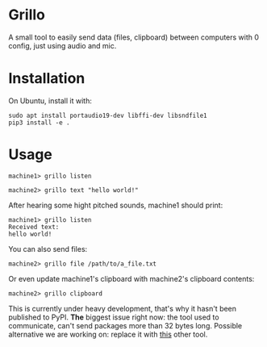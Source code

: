 # Grillo

A small tool to easily send data (files, clipboard) between computers with 0 config, just using audio and mic.

# Installation

On Ubuntu, install it with:


    sudo apt install portaudio19-dev libffi-dev libsndfile1
    pip3 install -e .


# Usage


    machine1> grillo listen

    machine2> grillo text "hello world!"


After hearing some hight pitched sounds, machine1 should print:

    machine1> grillo listen
    Received text:
    hello world!


You can also send files:

    machine2> grillo file /path/to/a_file.txt


Or even update machine1's clipboard with machine2's clipboard contents:

    machine2> grillo clipboard


This is currently under heavy development, that's why it hasn't been published to PyPI.
**The** biggest issue right now: the tool used to communicate, can't send packages more than 32 bytes long. Possible alternative we are working on: replace it with [this](https://github.com/romanz/amodem) other tool.
